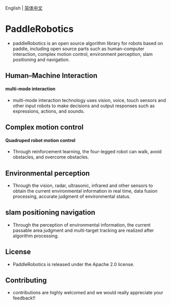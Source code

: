  English | [简体中文](README_en.md)

# PaddleRobotics
* paddleRobotics is an open source algorithm library for robots based on paddle, including open source parts such as human-computer interaction, complex motion control, environment perception, slam positioning and navigation.
## Human–Machine Interaction 
#### multi-mode interaction 
* multi-mode interaction technology uses vision, voice, touch sensors and other input robots to make decisions and output responses such as expressions, actions, and sounds.
## Complex motion control
#### Quadruped robot motion control 
* Through reinforcement learning, the four-legged robot can walk, avoid obstacles, and overcome obstacles.
## Environmental perception
* Through the vision, radar, ultrasonic, infrared and other sensors to obtain the current environmental information in real time, data fusion processing, accurate judgment of environmental status.

## slam positioning navigation
* Through the perception of environmental information, the current passable area judgment and multi-target tracking are realized after algorithm processing.

## License
* PaddleRobotics is released under the Apache 2.0 license.

## Contributing
* contributions are highly welcomed and we would really appreciate your feedback!!
